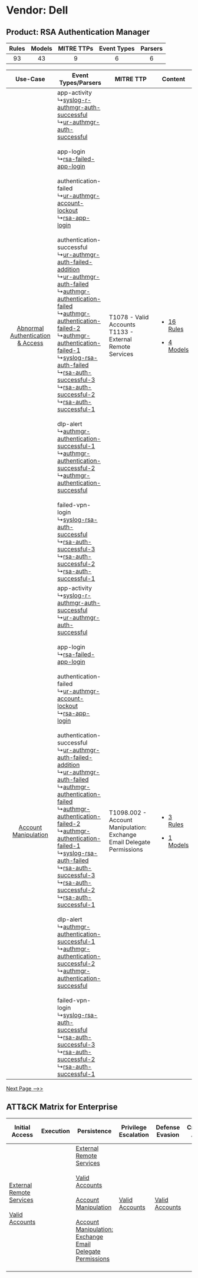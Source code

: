 Vendor: Dell
============
Product: RSA Authentication Manager
-----------------------------------
| Rules | Models | MITRE TTPs | Event Types | Parsers |
|:-----:|:------:|:----------:|:-----------:|:-------:|
|  93   |   43   |     9      |      6      |    6    |

|    Use-Case    | Event Types/Parsers    | MITRE TTP    | Content    |
|:----:| ---- | ---- | ---- |
| [Abnormal Authentication & Access](../../../UseCases/uc_abnormal_authentication_&_access.md) |  app-activity<br> ↳[syslog-r-authmgr-auth-successful](Ps/pC_syslograuthmgrauthsuccessful.md)<br> ↳[ur-authmgr-auth-successful](Ps/pC_urauthmgrauthsuccessful.md)<br><br> app-login<br> ↳[rsa-failed-app-login](Ps/pC_rsafailedapplogin.md)<br><br> authentication-failed<br> ↳[ur-authmgr-account-lockout](Ps/pC_urauthmgraccountlockout.md)<br> ↳[rsa-app-login](Ps/pC_rsaapplogin.md)<br><br> authentication-successful<br> ↳[ur-authmgr-auth-failed-addition](Ps/pC_urauthmgrauthfailedaddition.md)<br> ↳[ur-authmgr-auth-failed](Ps/pC_urauthmgrauthfailed.md)<br> ↳[authmgr-authentication-failed](Ps/pC_authmgrauthenticationfailed.md)<br> ↳[authmgr-authentication-failed-2](Ps/pC_authmgrauthenticationfailed2.md)<br> ↳[authmgr-authentication-failed-1](Ps/pC_authmgrauthenticationfailed1.md)<br> ↳[syslog-rsa-auth-failed](Ps/pC_syslogrsaauthfailed.md)<br> ↳[rsa-auth-successful-3](Ps/pC_rsaauthsuccessful3.md)<br> ↳[rsa-auth-successful-2](Ps/pC_rsaauthsuccessful2.md)<br> ↳[rsa-auth-successful-1](Ps/pC_rsaauthsuccessful1.md)<br><br> dlp-alert<br> ↳[authmgr-authentication-successful-1](Ps/pC_authmgrauthenticationsuccessful1.md)<br> ↳[authmgr-authentication-successful-2](Ps/pC_authmgrauthenticationsuccessful2.md)<br> ↳[authmgr-authentication-successful](Ps/pC_authmgrauthenticationsuccessful.md)<br><br> failed-vpn-login<br> ↳[syslog-rsa-auth-successful](Ps/pC_syslogrsaauthsuccessful.md)<br> ↳[rsa-auth-successful-3](Ps/pC_rsaauthsuccessful3.md)<br> ↳[rsa-auth-successful-2](Ps/pC_rsaauthsuccessful2.md)<br> ↳[rsa-auth-successful-1](Ps/pC_rsaauthsuccessful1.md)<br> | T1078 - Valid Accounts<br>T1133 - External Remote Services<br>    | [<ul><li>16 Rules</li></ul><ul><li>4 Models</li></ul>](RM/r_m_dell_rsa_authentication_manager_Abnormal_Authentication_&_Access.md) |
|    [Account Manipulation](../../../UseCases/uc_account_manipulation.md)    |  app-activity<br> ↳[syslog-r-authmgr-auth-successful](Ps/pC_syslograuthmgrauthsuccessful.md)<br> ↳[ur-authmgr-auth-successful](Ps/pC_urauthmgrauthsuccessful.md)<br><br> app-login<br> ↳[rsa-failed-app-login](Ps/pC_rsafailedapplogin.md)<br><br> authentication-failed<br> ↳[ur-authmgr-account-lockout](Ps/pC_urauthmgraccountlockout.md)<br> ↳[rsa-app-login](Ps/pC_rsaapplogin.md)<br><br> authentication-successful<br> ↳[ur-authmgr-auth-failed-addition](Ps/pC_urauthmgrauthfailedaddition.md)<br> ↳[ur-authmgr-auth-failed](Ps/pC_urauthmgrauthfailed.md)<br> ↳[authmgr-authentication-failed](Ps/pC_authmgrauthenticationfailed.md)<br> ↳[authmgr-authentication-failed-2](Ps/pC_authmgrauthenticationfailed2.md)<br> ↳[authmgr-authentication-failed-1](Ps/pC_authmgrauthenticationfailed1.md)<br> ↳[syslog-rsa-auth-failed](Ps/pC_syslogrsaauthfailed.md)<br> ↳[rsa-auth-successful-3](Ps/pC_rsaauthsuccessful3.md)<br> ↳[rsa-auth-successful-2](Ps/pC_rsaauthsuccessful2.md)<br> ↳[rsa-auth-successful-1](Ps/pC_rsaauthsuccessful1.md)<br><br> dlp-alert<br> ↳[authmgr-authentication-successful-1](Ps/pC_authmgrauthenticationsuccessful1.md)<br> ↳[authmgr-authentication-successful-2](Ps/pC_authmgrauthenticationsuccessful2.md)<br> ↳[authmgr-authentication-successful](Ps/pC_authmgrauthenticationsuccessful.md)<br><br> failed-vpn-login<br> ↳[syslog-rsa-auth-successful](Ps/pC_syslogrsaauthsuccessful.md)<br> ↳[rsa-auth-successful-3](Ps/pC_rsaauthsuccessful3.md)<br> ↳[rsa-auth-successful-2](Ps/pC_rsaauthsuccessful2.md)<br> ↳[rsa-auth-successful-1](Ps/pC_rsaauthsuccessful1.md)<br> | T1098.002 - Account Manipulation: Exchange Email Delegate Permissions<br> | [<ul><li>3 Rules</li></ul><ul><li>1 Models</li></ul>](RM/r_m_dell_rsa_authentication_manager_Account_Manipulation.md)    |
[Next Page -->>](2_ds_dell_rsa_authentication_manager.md)

ATT&CK Matrix for Enterprise
----------------------------
| Initial Access                                                                                                                                   | Execution | Persistence                                                                                                                                                                                                                                                                                                                                 | Privilege Escalation                                                | Defense Evasion                                                     | Credential Access | Discovery | Lateral Movement | Collection                                                                                                                                                            | Command and Control                                                                                                                                                                                                      | Exfiltration                                                                | Impact |
| ------------------------------------------------------------------------------------------------------------------------------------------------ | --------- | ------------------------------------------------------------------------------------------------------------------------------------------------------------------------------------------------------------------------------------------------------------------------------------------------------------------------------------------- | ------------------------------------------------------------------- | ------------------------------------------------------------------- | ----------------- | --------- | ---------------- | --------------------------------------------------------------------------------------------------------------------------------------------------------------------- | ------------------------------------------------------------------------------------------------------------------------------------------------------------------------------------------------------------------------ | --------------------------------------------------------------------------- | ------ |
| [External Remote Services](https://attack.mitre.org/techniques/T1133)<br><br>[Valid Accounts](https://attack.mitre.org/techniques/T1078)<br><br> |           | [External Remote Services](https://attack.mitre.org/techniques/T1133)<br><br>[Valid Accounts](https://attack.mitre.org/techniques/T1078)<br><br>[Account Manipulation](https://attack.mitre.org/techniques/T1098)<br><br>[Account Manipulation: Exchange Email Delegate Permissions](https://attack.mitre.org/techniques/T1098/002)<br><br> | [Valid Accounts](https://attack.mitre.org/techniques/T1078)<br><br> | [Valid Accounts](https://attack.mitre.org/techniques/T1078)<br><br> |                   |           |                  | [Email Collection](https://attack.mitre.org/techniques/T1114)<br><br>[Email Collection: Email Forwarding Rule](https://attack.mitre.org/techniques/T1114/003)<br><br> | [Proxy: Multi-hop Proxy](https://attack.mitre.org/techniques/T1090/003)<br><br>[Application Layer Protocol](https://attack.mitre.org/techniques/T1071)<br><br>[Proxy](https://attack.mitre.org/techniques/T1090)<br><br> | [Automated Exfiltration](https://attack.mitre.org/techniques/T1020)<br><br> |        |